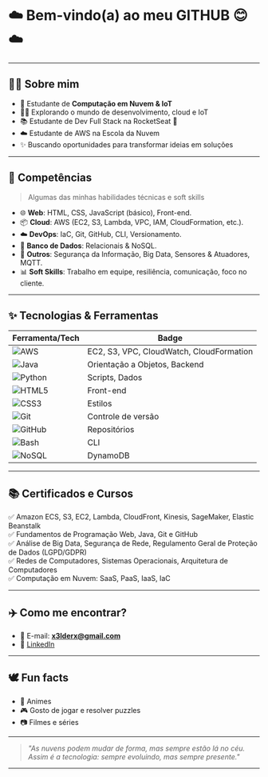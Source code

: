 # ☁️ Bem-vindo(a) ao meu GITHUB  😊 ☁️  


---

## 👨‍🎓 Sobre mim

- 🚀 Estudante de **Computação em Nuvem & IoT**
- 👨‍💻 Explorando o mundo de desenvolvimento, cloud e IoT
- 📚 Estudante de Dev Full Stack na RocketSeat 🚀
- ☁️ Estudante de AWS na Escola da Nuvem
- ✨ Buscando oportunidades para transformar ideias em soluções
---

## 💼 Competências
> Algumas das minhas habilidades técnicas e soft skills

- 🌐 **Web**: HTML, CSS, JavaScript (básico), Front-end.
- 📦 **Cloud**: AWS (EC2, S3, Lambda, VPC, IAM, CloudFormation, etc.).
- ☁️ **DevOps**: IaC, Git, GitHub, CLI, Versionamento.
- 🧰 **Banco de Dados**: Relacionais & NoSQL.
- 🧪 **Outros**: Segurança da Informação, Big Data, Sensores & Atuadores, MQTT.
- 📊 **Soft Skills**: Trabalho em equipe, resiliência, comunicação, foco no cliente.

---

## ✨ Tecnologias & Ferramentas

| Ferramenta/Tech | Badge |
|------------------|-------|
| ![AWS](https://img.shields.io/badge/Amazon%20Web%20Services-232F3E?style=flat&logo=amazon-aws&logoColor=white) | EC2, S3, VPC, CloudWatch, CloudFormation |
| ![Java](https://img.shields.io/badge/Java-ED8B00?style=flat&logo=java&logoColor=white) | Orientação a Objetos, Backend |
| ![Python](https://img.shields.io/badge/Python-3776AB?style=flat&logo=python&logoColor=white) | Scripts, Dados |
| ![HTML5](https://img.shields.io/badge/HTML5-E34F26?style=flat&logo=html5&logoColor=white) | Front-end |
| ![CSS3](https://img.shields.io/badge/CSS3-1572B6?style=flat&logo=css3&logoColor=white) | Estilos |
| ![Git](https://img.shields.io/badge/Git-F05032?style=flat&logo=git&logoColor=white) | Controle de versão |
| ![GitHub](https://img.shields.io/badge/GitHub-181717?style=flat&logo=github&logoColor=white) | Repositórios |
| ![Bash](https://img.shields.io/badge/Bash-4EAA25?style=flat&logo=gnu-bash&logoColor=white) | CLI |
| ![NoSQL](https://img.shields.io/badge/NoSQL-005571?style=flat&logo=mongodb&logoColor=white) | DynamoDB |

---

## 📚 Certificados e Cursos

✅ Amazon ECS, S3, EC2, Lambda, CloudFront, Kinesis, SageMaker, Elastic Beanstalk  
✅ Fundamentos de Programação Web, Java, Git e GitHub  
✅ Análise de Big Data, Segurança de Rede, Regulamento Geral de Proteção de Dados (LGPD/GDPR)  
✅ Redes de Computadores, Sistemas Operacionais, Arquitetura de Computadores  
✅ Computação em Nuvem: SaaS, PaaS, IaaS, IaC

---


## ✈️ Como me encontrar?

- 📧 E-mail: **x3lderx@gmail.com**
- 💼 [LinkedIn](https://www.linkedin.com/in/oheldertavares/)

---

## 🕊️ Fun facts

- 🌈 Animes
- 🎮 Gosto de jogar e resolver puzzles
- 📷 Filmes e séries

---

> *"As nuvens podem mudar de forma, mas sempre estão lá no céu. Assim é a tecnologia: sempre evoluindo, mas sempre presente."*

---
